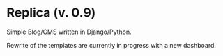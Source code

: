 Replica (v. 0.9)
=======

Simple Blog/CMS written in Django/Python.

Rewrite of the templates are currently in progress with a new dashboard. 
